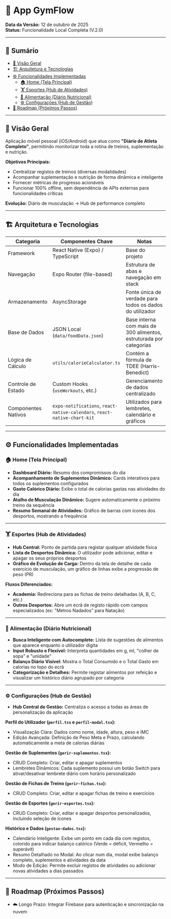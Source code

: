 # 📱 App GymFlow

**Data da Versão:** 12 de outubro de 2025  
**Status:** Funcionalidade Local Completa (V.2.0)

---

## 📑 Sumário

- [🎯 Visão Geral](#visão-geral)
- [🏗️ Arquitetura e Tecnologias](#arquitetura-e-tecnologias)
- [⚙️ Funcionalidades Implementadas](#funcionalidades-implementadas)
  - [🏠 Home (Tela Principal)](#home-tela-principal)
  - [🏋️ Esportes (Hub de Atividades)](#esportes-hub-de-atividades)
  - [🍎 Alimentação (Diário Nutricional)](#alimentação-diário-nutricional)
  - [⚙️ Configurações (Hub de Gestão)](#configurações-hub-de-gestão)
- [🚧 Roadmap (Próximos Passos)](#roadmap-próximos-passos)

---

## 🎯 Visão Geral

Aplicação móvel pessoal (iOS/Android) que atua como **"Diário de Atleta Completo"**, permitindo monitorizar toda a rotina de treinos, suplementação e nutrição.

**Objetivos Principais:**

- Centralizar registos de treinos (diversas modalidades)
- Acompanhar suplementação e nutrição de forma dinâmica e inteligente
- Fornecer métricas de progresso acionáveis
- Funcionar 100% offline, sem dependência de APIs externas para funcionalidades críticas

**Evolução:** Diário de musculação → Hub de performance completo

---

## 🏗️ Arquitetura e Tecnologias

| Categoria | Componentes Chave | Notas |
| --- | --- | --- |
| Framework | React Native (Expo) / TypeScript | Base do projeto |
| Navegação | Expo Router (file-based) | Estrutura de abas e navegação em stack |
| Armazenamento | AsyncStorage | Fonte única de verdade para todos os dados do utilizador |
| Base de Dados | JSON Local (`data/foodData.json`) | Base interna com mais de 300 alimentos, estruturada por categorias |
| Lógica de Cálculo | `utils/calorieCalculator.ts` | Contém a fórmula de TDEE (Harris-Benedict) |
| Controle de Estado | Custom Hooks (`useWorkouts`, etc.) | Gerenciamento de dados centralizado |
| Componentes Nativos | `expo-notifications`, `react-native-calendars`, `react-native-chart-kit` | Utilizados para lembretes, calendário e gráficos |

---

## ⚙️ Funcionalidades Implementadas

### 🏠 Home (Tela Principal)

- **Dashboard Diário:** Resumo dos compromissos do dia
- **Acompanhamento de Suplementos Dinâmico:** Cards interativos para todos os suplementos configurados
- **Gasto Calórico Diário:** Exibe o total de calorias gastas nas atividades do dia
- **Atalho de Musculação Dinâmico:** Sugere automaticamente o próximo treino da sequência
- **Resumo Semanal de Atividades:** Gráfico de barras com ícones dos desportos, mostrando a frequência

---

### 🏋️ Esportes (Hub de Atividades)

- **Hub Central:** Ponto de partida para registar qualquer atividade física
- **Lista de Desportos Dinâmica:** O utilizador pode adicionar, editar e apagar os seus próprios desportos
- **Gráfico de Evolução de Carga:** Dentro da tela de detalhe de cada exercício de musculação, um gráfico de linhas exibe a progressão de peso (PR)

**Fluxos Diferenciados:**

- **Academia:** Redireciona para as fichas de treino detalhadas (A, B, C, etc.)
- **Outros Desportos:** Abre um ecrã de registo rápido com campos especializados (ex: "Metros Nadados" para Natação)

---

### 🍎 Alimentação (Diário Nutricional)

- **Busca Inteligente com Autocomplete:** Lista de sugestões de alimentos que aparece enquanto o utilizador digita
- **Input Robusto e Flexível:** Interpreta quantidades em g, ml, "colher de sopa" e "unidade"
- **Balanço Diário Visível:** Mostra o Total Consumido e o Total Gasto em calorias no topo do ecrã
- **Categorização e Detalhes:** Permite registar alimentos por refeição e visualizar um histórico diário agrupado por categoria

---

### ⚙️ Configurações (Hub de Gestão)

- **Hub Central de Gestão:** Centraliza o acesso a todas as áreas de personalização da aplicação

**Perfil do Utilizador (`perfil.tsx` e `perfil-modal.tsx`):**

- Visualização Clara: Dados como nome, idade, altura, peso e IMC
- Edição Avançada: Definição de Peso Meta e Prazo, calculando automaticamente a meta de calorias diárias

**Gestão de Suplementos (`gerir-suplementos.tsx`):**

- CRUD Completo: Criar, editar e apagar suplementos
- Lembretes Dinâmicos: Cada suplemento possui um botão Switch para ativar/desativar lembrete diário com horário personalizado

**Gestão de Fichas de Treino (`gerir-fichas.tsx`):**

- CRUD Completo: Criar, editar e apagar fichas de treino e exercícios

**Gestão de Esportes (`gerir-esportes.tsx`):**

- CRUD Completo: Criar, editar e apagar desportos personalizados, incluindo seleção de ícones

**Histórico e Dados (`gestao-dados.tsx`):**

- Calendário Inteligente: Exibe um ponto em cada dia com registos, colorido para indicar balanço calórico (Verde = déficit, Vermelho = superávit)
- Resumo Detalhado no Modal: Ao clicar num dia, modal exibe balanço completo, suplementos e atividades da data
- Modo de Edição: Permite excluir registos de atividades ou adicionar novas atividades a dias passados

---

## 🚧 Roadmap (Próximos Passos)

- ☁️ Longo Prazo: Integrar Firebase para autenticação e sincronização na nuvem

